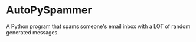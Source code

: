 # AutoPySpammer
A Python program that spams someone's email inbox with a LOT of random generated messages.

